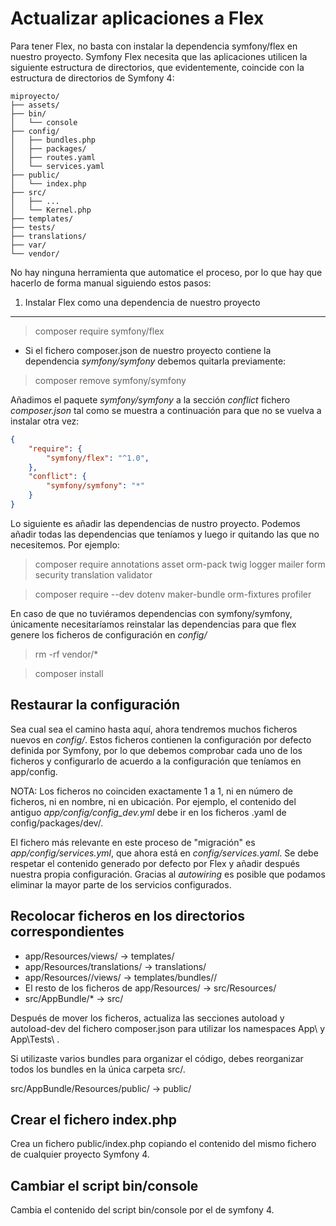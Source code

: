 Actualizar aplicaciones a Flex
==============================


Para tener Flex, no basta con instalar la dependencia symfony/flex en nuestro proyecto. Symfony Flex necesita que las aplicaciones utilicen la siguiente estructura de directorios, que evidentemente, coincide con la estructura de directorios de Symfony 4:

```
miproyecto/
├── assets/
├── bin/
│   └── console
├── config/
│   ├── bundles.php
│   ├── packages/
│   ├── routes.yaml
│   └── services.yaml
├── public/
│   └── index.php
├── src/
│   ├── ...
│   └── Kernel.php
├── templates/
├── tests/
├── translations/
├── var/
└── vendor/
```


No hay ninguna herramienta que automatice el proceso, por lo que hay que hacerlo de forma manual siguiendo estos pasos:

1) Instalar Flex como una dependencia de nuestro proyecto
---------------------------------------------------------

> composer require symfony/flex


- Si el fichero composer.json de nuestro proyecto contiene la dependencia *symfony/symfony* debemos quitarla previamente:

> composer remove symfony/symfony


Añadimos el paquete *symfony/symfony* a la sección *conflict* fichero *composer.json* tal como se muestra a continuación para que no se vuelva a instalar otra vez:

```json
{
    "require": {
        "symfony/flex": "^1.0",
    },
    "conflict": {
        "symfony/symfony": "*"
    }
}
```


Lo siguiente es añadir las dependencias de nustro proyecto. Podemos añadir todas las dependencias que teníamos y luego ir quitando las que no necesitemos. Por ejemplo:

> composer require annotations asset orm-pack twig logger mailer form security translation validator


> composer require --dev dotenv maker-bundle orm-fixtures profiler

En caso de que no tuviéramos dependencias con symfony/symfony, únicamente necesitaríamos reinstalar las dependencias para que flex genere los ficheros de configuración en *config/*

> rm -rf vendor/*

> composer install



Restaurar la configuración
--------------------------

Sea cual sea el camino hasta aquí, ahora tendremos muchos ficheros nuevos en *config/*. Estos ficheros contienen la configuración por defecto definida por Symfony, por lo que debemos comprobar cada uno de los ficheros y configurarlo de acuerdo a la configuración que teníamos en app/config.

NOTA: Los ficheros no coinciden exactamente 1 a 1, ni en número de ficheros, ni en nombre, ni en ubicación. Por ejemplo, el contenido del antiguo *app/config/config_dev.yml* debe ir en los ficheros .yaml de config/packages/dev/.

El fichero más relevante en este proceso de "migración" es *app/config/services.yml*, que ahora está en *config/services.yaml*. Se debe respetar el contenido generado por defecto por Flex y añadir después nuestra propia configuración. Gracias al *autowiring* es posible que podamos eliminar la mayor parte de los servicios configurados.



Recolocar ficheros en los directorios correspondientes
------------------------------------------------------

- app/Resources/views/ -> templates/
- app/Resources/translations/ -> translations/
- app/Resources/<BundleName>/views/ -> templates/bundles/<BundleName>/
- El resto de los ficheros de app/Resources/ -> src/Resources/
- src/AppBundle/* -> src/

Después de mover los ficheros, actualiza las secciones autoload y autoload-dev del fichero composer.json para utilizar los namespaces App\ y App\Tests\ .

Si utilizaste varios bundles para organizar el código, debes reorganizar todos los bundles en la única carpeta src/.

src/AppBundle/Resources/public/ -> public/


Crear el fichero index.php
--------------------------

Crea un fichero public/index.php copiando el contenido del mismo fichero de cualquier proyecto Symfony 4.

Cambiar el script bin/console
--------------------------

Cambia el contenido del script bin/console por el de symfony 4.


